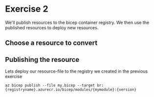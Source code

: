 # Exercise 2

We'll publish resources to the bicep container registry.
We then use the published resources to deploy new resources.

## Choose a resource to convert


## Publishing the resource
Lets deploy our resource-file to the registry we created in the previous exercise

`az bicep publish --file my.bicep --target br:{registryname}.azurecr.io/bicep/modules/{mymodule}:{version}`
